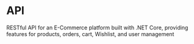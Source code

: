 # API
RESTful API for an E-Commerce platform built with .NET Core, providing features for products, orders, cart, Wishlist, and user management
